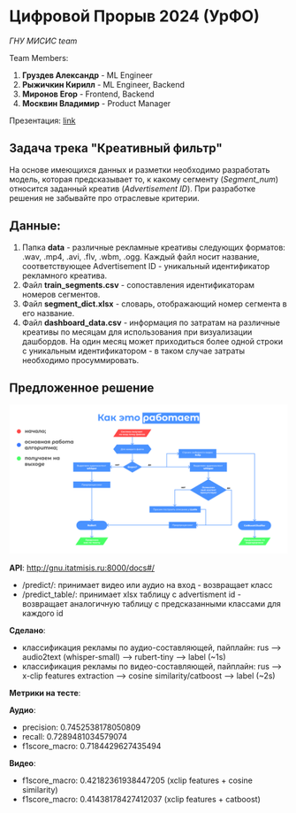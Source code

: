 # Цифровой Прорыв 2024 (УрФО)

*ГНУ МИСИС team*

Team Members:
1) **Груздев Александр** - ML Engineer
2) **Рыжичкин Кирилл** - ML Engineer, Backend
3) **Миронов Егор** - Frontend, Backend
4) **Москвин Владимир** - Product Manager

Презентация: [link](https://drive.google.com/)

## Задача трека "Креативный фильтр"

На основе имеющихся данных и разметки необходимо разработать модель, которая предсказывает то, к какому сегменту (*Segment_num*) относится заданный креатив (*Advertisement ID*). При разработке решения не забывайте про отраслевые критерии.

## Данные:

1. Папка **data** - различные рекламные креативы следующих форматов: .wav, .mp4, .avi, .flv, .wbm, .ogg. Каждый файл носит название, соответствующее Advertisement ID - уникальный идентификатор рекламного креатива.
2. Файл **train_segments.csv** - сопоставления идентификаторам номеров сегментов.
3. Файл **segment_dict.xlsx** - словарь, отображающий номер сегмента в его название.
4. Файл **dashboard_data.csv** - информация по затратам на различные креативы по месяцам для использования при визуализации дашбордов. На один месяц может приходиться более одной строки с уникальным идентификатором - в таком случае затраты необходимо просуммировать.

## Предложенное решение

![pipe](scheme.png)

**API**: http://gnu.itatmisis.ru:8000/docs#/
- /predict/: принимает видео или аудио на вход - возвращает класс
- /predict_table/: принимает xlsx таблицу с advertisment id - возвращает аналогичную таблицу с предсказанными классами для каждого id

**Сделано**: 

- классификация рекламы по аудио-составляющей, пайплайн: rus --> audio2text (whisper-small) --> rubert-tiny --> label (~1s)
- классификация рекламы по видео-составляющей, пайплайн: rus --> x-clip features extraction --> cosine similarity/catboost --> label (~2s)

**Метрики на тесте**: 

**Аудио**:
- precision: 0.7452538178050809
- recall: 0.7289481034579074
- f1score_macro: 0.7184429627435494

**Видео**: 
- f1score_macro: 0.42182361938447205 (xclip features + cosine similarity)
- f1score_macro: 0.41438178427412037 (xclip features + catboost)
